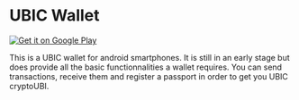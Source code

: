 # UBIC Wallet

[![Get it on Google Play](http://www.tananaev.com/badges/google-play.svg)](https://play.google.com/store/apps/details?id=network.ubic.ubic)

This is a UBIC wallet for android smartphones. It is still in an early stage but does provide all the basic functionnalities a wallet requires.
You can send transactions, receive them and register a passport in order to get you UBIC cryptoUBI.

